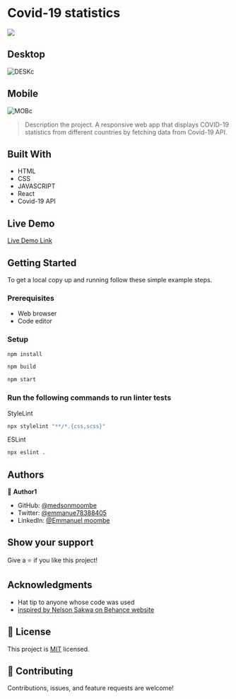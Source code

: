 # Covid-19 statistics
![](https://img.shields.io/badge/Microverse-blueviolet)

## Desktop
![DESKc](https://user-images.githubusercontent.com/98400013/176186824-bb8512f9-097d-4e3e-896f-467af5c9a417.png)

## Mobile
![MOBc](https://user-images.githubusercontent.com/98400013/176186836-fd110fc9-ebbb-43d3-920e-775d5f0f5e02.png)



> Description the project.
> A responsive web app that displays COVID-19 statistics from different countries by fetching data from Covid-19 API.



## Built With

- HTML
- CSS
- JAVASCRIPT
- React
- Covid-19 API

## Live Demo 
[Live Demo Link]()



## Getting Started


To get a local copy up and running follow these simple example steps.

### Prerequisites

- Web browser
- Code editor

### Setup


```bash
npm install
```

```bash
npm build
```

```bash
npm start
```

### Run the following commands to run linter tests


StyleLint
```bash
npx stylelint "**/*.{css,scss}"
```

ESLint
```bash
npx eslint .
```




## Authors

👤 **Author1**

- GitHub: [@medsonmoombe](https://github.com/medsonmoombe)
- Twitter: [@emmanue78388405](https://twitter.com/@emmanue78388405)
- LinkedIn: [@Emmanuel moombe](https://www.linkedin.com/in/emmanuel-moombe-821918230/)

## Show your support

Give a ⭐️ if you like this project!

## Acknowledgments

- Hat tip to anyone whose code was used
- [inspired by Nelson Sakwa on Behance website](https://www.behance.net/sakwadesignstudio)

## 📝 License

This project is [MIT](https://github.com/medsonmoombe/news-website/blob/dev/LICENSE) licensed.

## 🤝 Contributing

Contributions, issues, and feature requests are welcome!
